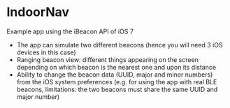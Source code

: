 IndoorNav
=========

Example app using the iBeacon API of iOS 7
- The app can simulate two different beacons (hence you will need 3 iOS devices in this case)
- Ranging beacon view: different things appearing on the screen depending on which beacon is the nearest one and upon its distance
- Ability to change the beacon data (UUID, major and minor numbers) from the iOS system preferences (e.g. for using the app with real BLE beacons, limitations: the two beacons must share the same UUID and major number)
